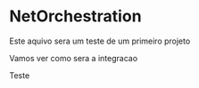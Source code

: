 # NetOrchestration

Este aquivo sera um teste de um primeiro projeto

Vamos ver como sera a integracao

Teste